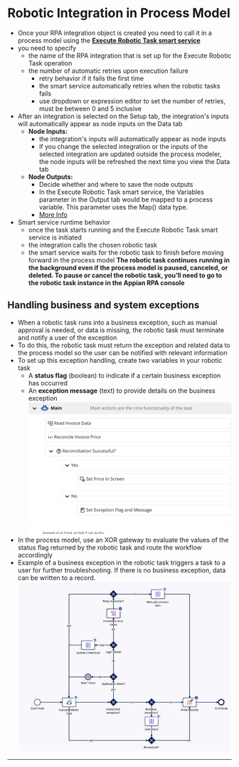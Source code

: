 # Robotic Integration in Process Model
- Once your RPA integration object is created you need to call it in a process model using the **[Execute Robotic Task smart service](https://docs.appian.com/suite/help/23.4/Execute_Robotic_Task.html)**
- you need to specify 
    - the name of the RPA integration that is set up for the Execute Robotic Task operation
    - the number of automatic retries upon execution failure
        - retry behavior if it fails the first time
        - the smart service automatically retries when the robotic tasks fails
        - use dropdown or expression editor to set the number of retries, must be between 0 and 5 inclusive
- After an integration is selected on the Setup tab, the integration's inputs will automatically appear as node inputs on the Data tab
    - **Node Inputs:**
        - the integration's inputs will automatically appear as node inputs
        - if you change the selected integration or the inputs of the selected integration are updated outside the process modeler, the node inputs will be refreshed the next time you view the Data tab
    - **Node Outputs:** 
        - Decide whether and where to save the node outputs
        - In the Execute Robotic Task smart service, the Variables parameter in the Output tab would be mapped to a process variable. This parameter uses the Map() data type.
        - [More Info](https://academy.appian.com/#/online-course-player/a11e15e0-bea2-4218-9ace-9bd2903a1299)
- Smart service runtime behavior
    - once the task starts running and the Execute Robotic Task smart service is initiated
    - the integration calls the chosen robotic task
    - the smart service waits for the robotic task to finish before moving forward in the process model
**The robotic task continues running in the background even if the process model is paused, canceled, or deleted. To pause or cancel the robotic task, you’ll need to go to the robotic task instance in the Appian RPA console**

## Handling business and system exceptions
- When a robotic task runs into a business exception, such as manual approval is needed, or data is missing, the robotic task must terminate and notify a user of the exception
- To do this, the robotic task must return the exception and related data to the process model so the user can be notified with relevant information
- To set up this exception handling, create two variables in your robotic task
    - A **status flag** (boolean) to indicate if a certain business exception has occurred
    - An **exception message** (text) to provide details on the business exception
    ![ExceptionHandling](../../images/robotictask-exceptiohandling-variables.png)
- In the process model, use an XOR gateway to evaluate the values of the status flag returned by the robotic task and route the workflow accordingly
- Example of a business exception in the robotic task triggers a task to a user for further troubleshooting. If there is no business exception, data can be written to a record. 
    ![ExceptionHandling](../../images/robotictask-business-exception.png)
---




